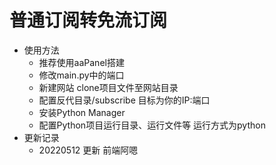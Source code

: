 # 普通订阅转免流订阅 
- 使用方法
  - 推荐使用aaPanel搭建
  - 修改main.py中的端口
  - 新建网站 clone项目文件至网站目录
  - 配置反代目录/subscribe 目标为你的IP:端口
  - 安装Python Manager
  - 配置Python项目运行目录、运行文件等 运行方式为python
- 更新记录
  - 20220512 更新   前端阿嗯
